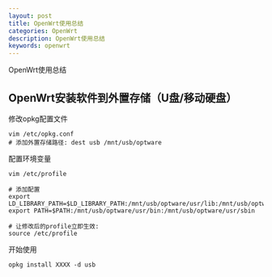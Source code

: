 ```yaml
---
layout: post 
title: OpenWrt使用总结
categories: OpenWrt 
description: OpenWrt使用总结
keywords: openwrt
---
```


OpenWrt使用总结

## OpenWrt安装软件到外置存储（U盘/移动硬盘）

修改opkg配置文件

```
vim /etc/opkg.conf
# 添加外置存储路径: dest usb /mnt/usb/optware
```

配置环境变量

```
vim /etc/profile

# 添加配置
export LD_LIBRARY_PATH=$LD_LIBRARY_PATH:/mnt/usb/optware/usr/lib:/mnt/usb/optware/lib
export PATH=$PATH:/mnt/usb/optware/usr/bin:/mnt/usb/optware/usr/sbin 

# 让修改后的profile立即生效:
source /etc/profile
```

开始使用 

```
opkg install XXXX -d usb
```


